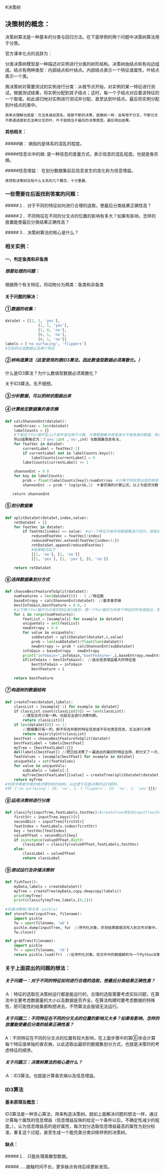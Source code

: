 #决策树

 ## 决策树的概念：

决策树算法是一种基本的分类与回归方法。在下面举例的两个问题中决策树算法用于分类。

官方课本化点的说辞为：

分类决策树模型是一种描述对实例进行分类的树形结构。决策树由结点和有向边组成。结点有两种类型：内部结点和叶结点。内部结点表示一个特征或属性，叶结点表示一个类。

用决策树对需要测试的实例进行分类：从根节点开始，对实例的某一特征进行测试，根据测试结果，将实例分配到其子结点；这时，每一个子结点对应着该特征的一个取值。如此递归地对实例进行测试并分配，直至达到叶结点。最后将实例分配到叶结点的类中。

`简单点理解也就是：方法本身如其名，就是不断的决策，就像树一样，会有枝干分叉，不断分叉不断递进直到无法再分叉的叶，叶子就相当于最后的决策类型。最后得出结果。`

#### 其他相关：

#####熵： 熵指的是体系的混乱的程度。

#####信息论中的熵: 是一种信息的度量方式，表示信息的混乱程度。也就是香农熵。

#####信息增益： 在划分数据集前后信息发生的变化称为信息增益。

`感觉和决策树没有什么关系的几个概念，十分重要。`

### 一些需要在后面找到答案的问题：

#####１．对于不同的特征如何进行合理的选取，使最后分类结果正确性高？

#####２．不同特征在不同的分叉点的位置的影响有多大？如果有影响，怎样的放置能使最后分类结果正确性高？

#####３．决策树算法的核心是什么？

### 相关实例：

#### 一、判定鱼类和非鱼类

##### 想要处理的问题：

根据两个有关特征，将动物分为两类：鱼类和非鱼类

#### 关于问题的解决：

##### ①数据的收集：

```python
dataSet = [[1, 1, 'yes'],
               [1, 1, 'yes'],
               [1, 0, 'no'],
               [0, 1, 'no'],
               [0, 1, 'no']]
labels = ['no surfacing', 'flippers']
#已知的五组数据以及两个特征
```



##### ②树构造算法（这里使用的是ID3算法，因此数值型数据必须离散化。）

什么是ID3算法？为什么数值型数据必须离散化？

关于ID3算法，先不细想。

##### ③分析数据，可以把树状图画出来

##### ④计算给定数据集的香农熵

```python
def calcShannonEnt(dataSet):
    numEntries = len(dataSet)
    labelCounts = {}
    #下面这个for循环加上if条件语句用于计数，计算数据集中是鱼类与不是鱼类的数量，构成字典。
    所以结果格式为：｛'yes':int ,'no',int｝与数据集信息有关。
    for featVec in dataSet:
        currentLabel = featVec[-1]
        if currentLabel not in labelCounts.keys():
            labelCounts[currentLabel] = 0
        labelCounts[currentLabel] += 1
        
    shannonEnt = 0.0　
    for key in labelCounts:
        prob = float(labelCounts[key])/numEntries　#计算不同标签出现的频率
        shannonEnt -= prob * log(prob,2)　＃香农熵的计算公式，以２为底求对数

　　return shannonEnt

```



##### ⑤划分数据集

```python
def splitDataSet(dataSet,index,value):
    retDataSet = []
    for featVec in dataSet:
        if featVec[index] == value:　#以一个特征为条件将数据集进行划分。就相当于对树进行分叉。
            reducedFeatVec = featVec[:index]
            reducedFeatVec.extend(featVec[index+1:])
            retDataSet.append(reducedFeatVec)
            #结果格式如下：
            [[1, 'no'], [1, 'no']]
			[[1, 'yes'], [1, 'yes'], [0, 'no']]

    return retDataSet
```

##### ⑥选择数据集划分方式

```python
def chooseBestFeatureToSplit(dataSet):
    numFeatures = len(dataSet[0]) - 1 //特征数
    baseEntropy = calcShannonEnt(dataSet)　//基本香农熵
    bestInfoGain,bestFeature = 0.0,-1　　
    #以下两个for循环为对单列特征进行操作，第一个for循环为将单个特征的所有值取出，第二个for循环为对单列值对香农熵，为此定义了一个newEntropy.
    for i in range(numFeatures):
        featList = [example[i] for example in dataSet]
        uniqueVals = set(featList)
        newEntropy = 0.0
        for value in uniqueVals:
            subDataSet = splitDataSet(dataSet,i,value)
            prob = len(subDataSet)/float(len(dataSet))
            newEntropy += prob * calcShannonEnt(subDataSet)
        infoGain = baseEntropy - newEntropy
        print("infoGain=",infoGain,'bsetFeature=',i,baseEntropy,newEntropy)
        if(infoGain > bestInfoGain):　//选出信息增益最大的特征值
            bestInfoGain = infoGain
            bestFeature = i
            
    return bestFeature

```



##### ⑦构造树的数据结构

```python
def createTree(dataSet,labels):
    classList = [example[-1] for example in dataSet]
    if classList.count(classList[0]) == len(classList):　
        //类型总共只有一种。也就无法进行决策判断。
        return classList[0]
    if len(dataSet[0]) == 1:　
        //数据集只有一列，即不存在判断的特征信息或不存在类型信息，无法进行决策
        return majorityCnt(classList)
    bestFeat = chooseBestFeatureToSplit(dataSet)
    bestFeatLabel = labels[bestFeat]
    myTree = {bestFeatLabel:{}}
    del(labels[bestFeat]) //把已经决策了一遍选出的最好的特征去除，即分叉了一次，而后继续进行决策。 
    featValues = [example[bestFeat] for example in dataSet]
    uniqueVals = set(featValues)
    for value in uniqueVals:
        subLabels = labels[:]
        myTree[bestFeatLabel][value] = createTree(splitDataSet(dataSet,bestFeat,value),subLabels)
    return myTree
#利用字典套字典的格式模仿树的结构，以此便于后面决策的运行顺利。
#例：{'no surfacing': {0: 'no', 1: {'flippers': {0: 'no', 1: 'yes'}}}}
```



##### ⑧运用决策树进行分类

```python
def classify(inputTree,featLabels,testVec):#createTree得到的inputTree已经将最好的决策顺序得到了，此时将测试数据代入进行分类测试
    firstStr = inputTree.keys()[0]
    secondDict = inputTree[firstStr]
    featIndex = featLabels.index(firstStr)
    key = testVec[featIndex]
    valueOfFeat = secondDict[key]
    if isinstance(valueOfFeat,dict):
        classLabel = classify(valueOfFeat,featLabels,testVec)
    else:
        classLabel = valueOfFeat
        return classLabel
```

##### ⑨测试运行及存储决策树

```python
def fishTest():
    myData,labels = createDataSet()
    myTree = createTree(myData,copy.deepcopy(labels))
    print(myTree)
    print(classify(myTree,labels,[0,1]))
 
#存储决策树(相关库：pickle)
def storeTree(inputTree, filename):
    import pickle
    fw = open(filename, 'wb')
    pickle.dump(inputTree, fw)　//序列化对象，并将结果数据流写入到文件对象中。
    fw.close()

def grabTree(filename):
    import pickle
    fr = open(filename, 'rb')
    return pickle.load(fr)  //反序列化对象。将文件中的数据解析为一个Python对象。

```

### 关于上面提出的问题的想法：

##### 关于问题一：对于不同的特征如何进行合理的选取，使最后分类结果正确性高？

Ａ：特征的选取在决策树运行都是能运行的，合理的选取需要考虑实际问题，在算法中主要考虑数据量的大小以及数据是否齐全。在算法构建时要考虑数据的特殊性，把可能性的结果都构想进去，不然算法会报错无法运行。

##### 关于问题二：不同特征在不同的分叉点的位置的影响又大多？如果有影响，怎样的放置能使最后分类的结果正确性高？

A：不同特征在不同的分叉点的位置有较大影响，在上面步骤中的第⑥歩会计算每个特征值单独的香农熵，以此选取出最好的数据集划分方式，也就是决策时的考虑特征的顺序。

##### 关于问题三：决策树算法的核心是什么？

Ａ：ID3算法。也就是计算香农熵以及信息增益。

### ID3算法

#### 基本原理及概念：

ID3算法是一种贪心算法，用来构造决策树。就如上面解决问题的想法一样，通过计算每个属性的信息增益（信息增益反映的给定一个条件以后，不确定性减少的程度。），认为信息增益高的是好属性，每次划分选取信息增益最高的属性为划分标准，重复这个过程，直至生成一个能完美分类训练样例的决策树。

#### 缺点：

#####１．只能处理离散型数据。

#####……接触时间不长，更多缺点有待后续更新发现。











